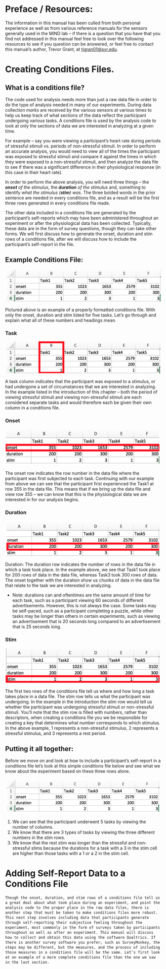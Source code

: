 # Preface / Resources:

The information in this manual has been culled from both personal experience as well as from various reference manuals for the sensors generally used in the MIND lab – if there is a question that you have that you find not addressed in this manual feel free to look over the following resources to see if you question can be answered, or feel free to contact this manual’s author, Trevor Grant, at tjgran01@syr.edu.

# Creating Conditions Files.

## What is a conditions file?

The code used for analysis needs more than just a raw data file in order to do the type of analysis needed in many of our experiments. During data collection <em>marks</em> are received by the various sensors at various times to help us keep track of what sections of the data reflect the participant undergoing various tasks. A conditions file is used by the analysis code to look at only the sections of data we are interested in analyzing at a given time.

For example – say you were viewing a participant’s heart rate during periods of stressful stimuli vs. periods of non-stressful stimuli. In order to perform an accurate analysis, you would need to view all of the times the participant was exposed to stressful stimuli and compare it against the times in which they were exposed to a non-stressful stimuli, and then analyze the data file to see if there was a significant difference in their physiological response (in this case in their heart rate).

In order to perform the above analysis, you will need three things – the <em><strong>onset</strong> of the stimulus</em>, the <em><strong>duration</strong> of the stimulus</em> and, something to identify <em>what the stimulus (<strong>stim</strong>) was</em>. The three bolded words in the prior sentence are needed in every conditions file, and as a result will be the first three rows generated in every conditions file made.

The other data included in a conditions file are generated by the participant’s self-reports which may have been administered throughout an experiment or after the physiological data has been collected. Typically, these data are in the form of survey questions, though they can take other forms. We will first discuss how to generate the onset, duration and stim rows of a conditions file, after we will discuss how to include the participant’s self-report in the file.

## Example Conditions File:

![Figure1-1](https://github.com/tjgran01/cfilemanual/blob/master/cfilemanual/img/fig1-1.png)

Pictured above is an example of a properly formatted conditions file. With only the onset, duration and stim listed for five tasks. Let’s go through and explain what all of these numbers and headings mean.

### Task

![Figure1-2](https://github.com/tjgran01/cfilemanual/blob/master/cfilemanual/img/fig1-2.png)

A task column indicates that the participant was exposed to a stimulus, or had undergone a set of circumstances that we are interested in analyzing. In the example listed in the introduction of this chapter – both the period of viewing stressful stimuli and viewing non-stressful stimuli are each considered separate tasks and would therefore each be given their own column in a conditions file.

### Onset

![Figure1-3](https://github.com/tjgran01/cfilemanual/blob/master/cfilemanual/img/fig1-3.png)

The onset row indicates the row number in the data file where the participant was first subjected to each task. Continuing with our example from above we can see that the participant first experienced the Task1 at row 355 in the data file. This means that if we bring up the data file and view row 355 – we can know that this is the physiological data we are interested in for our analysis begins.

### Duration

![Figure1-4](https://github.com/tjgran01/cfilemanual/blob/master/cfilemanual/img/fig1-4.png)

Duration: The duration row indicates the number of rows in the data file in which a task took place. In the example above, we see that Task1 took place for 200 rows of data in the data file, whereas Task3 took 300 rows of data. The onset together with the duration show us chunks of data in the data file that relate to the task we are interested in analyzing.

* Note: durations can and oftentimes are the same amount of time for each task, such as a participant viewing 60 seconds of different advertisements. However, this is not always the case. Some tasks may be self-paced, such as a participant completing a puzzle, while other tasks may be longer than others in certain experiments, such as viewing an advertisement that is 20 seconds long compared to an advertisement that is 25 seconds long.

### Stim

![Figure1-5](https://github.com/tjgran01/cfilemanual/blob/master/cfilemanual/img/fig1-5.png)

The first two rows of the conditions file tell us where and how long a task takes place in a data file. The stim row tells us what the participant was undergoing. In the example in the introduction the stim row would tell us whether the participant was undergoing stressful stimuli or non-stressful stimuli. You’ll note that the stim row is filled with numbers, rather than descriptors, when creating a conditions file you we be responsible for creating a key that determines what number corresponds to which stimulus. In the above example, 1 represents a non-stressful stimulus, 2 represents a stressful stimulus, and 3 represents a rest period.

## Putting it all together:

Before we move on and look at how to include a participant’s self-report in a conditions file let’s look at this simple conditions file below and see what we know about the experiment based on these three rows alone.

![Figure1-6](https://github.com/tjgran01/cfilemanual/blob/master/cfilemanual/img/fig1-6.png)

1. We can see that the participant underwent 5 tasks by viewing the number of columns.
2. We know that there are 3 types of tasks by viewing the three different numbers in the stim rows.
3. We know that the rest stim was longer than the stressful and non-stressful stims because the durations for a task with a 3 in the stim cell are higher than those tasks with a 1 or a 2 in the stim cell.

# Adding Self-Report Data to a Conditions File

	Though the onset, duration, and stim rows of a conditions file tell us a great deal about what took place during an experiment, and point the analysis code to the proper place in the raw data files, there is another step that must be taken to make conditions files more robust. This next step involves including data that participants generate through self-reporting their subjective feeling throughout the experiment, most commonly in the form of surveys taken by participants throughout as well as after an experiment. This manual will discuss how to collect and obtain this data using the software Qualtrics. If there is another survey software you prefer, such as SurveyMonkey, the steps may be different, but the measures, and the process of including those measures in a conditions file will be the same. Let’s first look at an example of a more complete conditions file than the one we saw in the last section.
